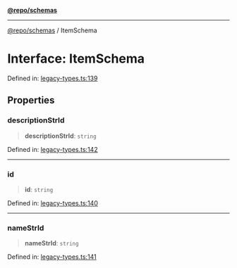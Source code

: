 [**@repo/schemas**](../README.md)

***

[@repo/schemas](../README.md) / ItemSchema

# Interface: ItemSchema

Defined in: [legacy-types.ts:139](https://github.com/alexqguo/drinking-board-game-v3/blob/fc5adf9b53e666003d4a7f6c500cdc49fb9dbd39/packages/schemas/src/legacy-types.ts#L139)

## Properties

### descriptionStrId

> **descriptionStrId**: `string`

Defined in: [legacy-types.ts:142](https://github.com/alexqguo/drinking-board-game-v3/blob/fc5adf9b53e666003d4a7f6c500cdc49fb9dbd39/packages/schemas/src/legacy-types.ts#L142)

***

### id

> **id**: `string`

Defined in: [legacy-types.ts:140](https://github.com/alexqguo/drinking-board-game-v3/blob/fc5adf9b53e666003d4a7f6c500cdc49fb9dbd39/packages/schemas/src/legacy-types.ts#L140)

***

### nameStrId

> **nameStrId**: `string`

Defined in: [legacy-types.ts:141](https://github.com/alexqguo/drinking-board-game-v3/blob/fc5adf9b53e666003d4a7f6c500cdc49fb9dbd39/packages/schemas/src/legacy-types.ts#L141)
